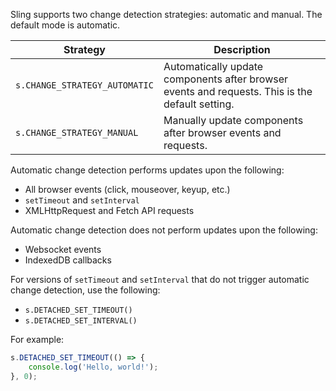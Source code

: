 Sling supports two change detection strategies: automatic and manual. The default mode is automatic.

|Strategy                                        |Description|
|------------------------------------------------|-----------|
|```s.CHANGE_STRATEGY_AUTOMATIC```|Automatically update components after browser events and requests. This is the default setting.|
|```s.CHANGE_STRATEGY_MANUAL```   |Manually update components after browser events and requests.|

Automatic change detection performs updates upon the following:
* All browser events (click, mouseover, keyup, etc.)
* ```setTimeout``` and ```setInterval```
* XMLHttpRequest and Fetch API requests

Automatic change detection does not perform updates upon the following:
* Websocket events
* IndexedDB callbacks

For versions of ```setTimeout``` and ```setInterval``` that do not trigger automatic change detection, use the following:
* ```s.DETACHED_SET_TIMEOUT()```
* ```s.DETACHED_SET_INTERVAL()```

For example:
```javascript
s.DETACHED_SET_TIMEOUT(() => {
    console.log('Hello, world!');
}, 0);
```